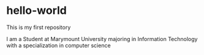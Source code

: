 # hello-world
This is my first repository


I am a Student at Marymount University majoring in Information Technology with a specialization in computer science
